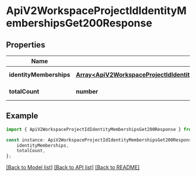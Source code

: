 # ApiV2WorkspaceProjectIdIdentityMembershipsGet200Response


## Properties

Name | Type | Description | Notes
------------ | ------------- | ------------- | -------------
**identityMemberships** | [**Array&lt;ApiV2WorkspaceProjectIdIdentityMembershipsIdentityIdGet200ResponseIdentityMembership&gt;**](ApiV2WorkspaceProjectIdIdentityMembershipsIdentityIdGet200ResponseIdentityMembership.md) |  | [default to undefined]
**totalCount** | **number** |  | [default to undefined]

## Example

```typescript
import { ApiV2WorkspaceProjectIdIdentityMembershipsGet200Response } from './api';

const instance: ApiV2WorkspaceProjectIdIdentityMembershipsGet200Response = {
    identityMemberships,
    totalCount,
};
```

[[Back to Model list]](../README.md#documentation-for-models) [[Back to API list]](../README.md#documentation-for-api-endpoints) [[Back to README]](../README.md)
